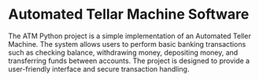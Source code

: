 # Automated Tellar Machine Software
The ATM Python project is a simple implementation of an Automated Teller Machine. The system allows users to perform basic banking transactions such as checking balance, withdrawing money, depositing money, and transferring funds between accounts. The project is designed to provide a user-friendly interface and secure transaction handling.
